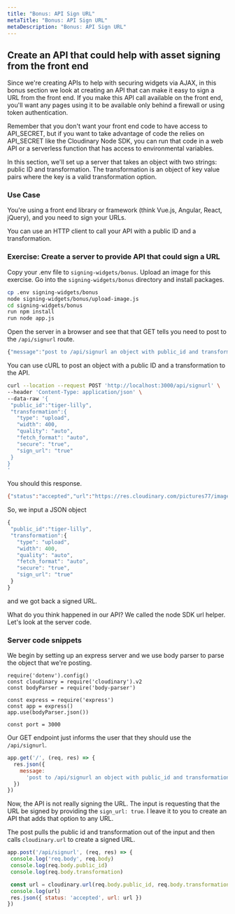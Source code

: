 ```yaml
---
title: "Bonus: API Sign URL"
metaTitle: "Bonus: API Sign URL"
metaDescription: "Bonus: API Sign URL"
---
```




## Create an API that could help with asset signing from the front end
Since we're creating APIs to help with securing widgets via AJAX, in this bonus section we look at creating an API that can make it easy to sign a URL from the front end.  If you make this API call available on the front end, you'll want any pages using it to be available only behind a firewall or using token authentication.

Remember that you don't want your front end code to have access to API_SECRET, but if you want to take advantage of code the relies on API_SECRET like the Cloudinary Node SDK, you can run that code in a web API or a serverless function that has access to environmental variables.

In this section, we'll set up a server that takes an object with two strings: public ID and transformation.  The transformation is an object of key value pairs where the key is a valid transformation option.  

### Use Case

You're using a front end library or framework (think Vue.js, Angular, React, jQuery), and you need to sign your URLs.

You can use an HTTP client to call your API with a public ID and a transformation.

### Exercise: Create a server to provide API that could sign a URL

Copy your .env file to `signing-widgets/bonus`.  Upload an image for this exercise. Go into the `signing-widgets/bonus` directory and install packages.

```bash
cp .env signing-widgets/bonus
node signing-widgets/bonus/upload-image.js
cd signing-widgets/bonus
run npm install
run node app.js

```
Open the server in a browser and see that that GET tells you need to post to the `/api/signurl` route.

```javascript
{"message":"post to /api/signurl an object with public_id and transformation keys"}
```

You can use cURL to post an object with a public ID and a transformation to the API.

```bash
curl --location --request POST 'http://localhost:3000/api/signurl' \
--header 'Content-Type: application/json' \
--data-raw '{
 "public_id":"tiger-lilly",
 "transformation":{
   "type": "upload",
   "width": 400,
   "quality": "auto",
   "fetch_format": "auto",
   "secure": "true",
   "sign_url": "true"
 }
}
'
```

You should this response.

```bash
{"status":"accepted","url":"https://res.cloudinary.com/pictures77/image/upload/s--dlCfufWD--/f_auto,q_auto,w_400/tiger-lilly"}

```

So, we input a JSON object 

```javascript
{
 "public_id":"tiger-lilly",
 "transformation":{
   "type": "upload",
   "width": 400,
   "quality": "auto",
   "fetch_format": "auto",
   "secure": "true",
   "sign_url": "true"
 }
}
```
and we got back a signed URL.

What do you think happened in our API?  We called the node SDK url helper. Let's look at the server code.

### Server code snippets  

We begin by setting up an express server and we use body parser to parse the object that we're posting.

```javscript
require('dotenv').config()
const cloudinary = require('cloudinary').v2
const bodyParser = require('body-parser')

const express = require('express')
const app = express()
app.use(bodyParser.json())

const port = 3000

```

Our GET endpoint just informs the user that they should use the `/api/signurl`. 

```javascript
app.get('/', (req, res) => {
  res.json({
    message:
      'post to /api/signurl an object with public_id and transformation keys'
  })
})

```

Now, the API is not really signing the URL.  The input is requesting that the URL be signed by providing the `sign_url: true`.  I leave it to you to create an API that adds that option to any URL.

The post pulls the public id and transformation out of the input and then calls `cloudinary.url` to create a signed URL.

 ```javascript
app.post('/api/signurl', (req, res) => {
  console.log('req.body', req.body)
  console.log(req.body.public_id)
  console.log(req.body.transformation)

  const url = cloudinary.url(req.body.public_id, req.body.transformation)
  console.log(url)
  res.json({ status: 'accepted', url: url })
})

 ```




